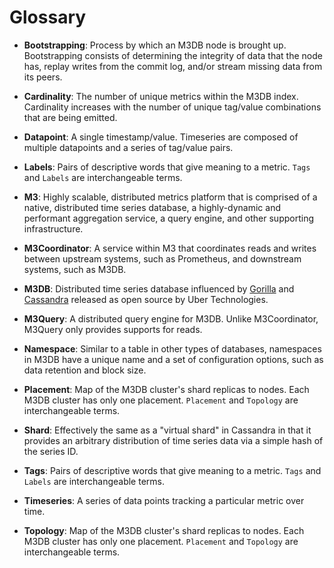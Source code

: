 # Glossary

- **Bootstrapping**: Process by which an M3DB node is brought up. Bootstrapping consists of determining
the integrity of data that the node has, replay writes from the commit log, and/or stream missing data
from its peers.

- **Cardinality**: The number of unique metrics within the M3DB index. Cardinality increases with the
number of unique tag/value combinations that are being emitted. 

- **Datapoint**: A single timestamp/value. Timeseries are composed of multiple datapoints and a series
of tag/value pairs. 

- **Labels**: Pairs of descriptive words that give meaning to a metric. `Tags` and `Labels` are interchangeable terms.

- **M3**: Highly scalable, distributed metrics platform that is comprised of a native, distributed time
series database, a highly-dynamic and performant aggregation service, a query engine, and other
supporting infrastructure.

- **M3Coordinator**: A service within M3 that coordinates reads and writes between upstream systems,
such as Prometheus, and downstream systems, such as M3DB.

- **M3DB**: Distributed time series database influenced by [Gorilla](http://www.vldb.org/pvldb/vol8/p1816-teller.pdf)
and [Cassandra](http://cassandra.apache.org/) released as open source by Uber Technologies.

- **M3Query**: A distributed query engine for M3DB. Unlike M3Coordinator, M3Query only provides supports for reads.

- **Namespace**: Similar to a table in other types of databases, namespaces in M3DB have a unique name
and a set of configuration options, such as data retention and block size.

- **Placement**: Map of the M3DB cluster's shard replicas to nodes. Each M3DB cluster has only one placement.
`Placement` and `Topology` are interchangeable terms.

- **Shard**: Effectively the same as a "virtual shard" in Cassandra in that it provides an arbitrary
distribution of time series data via a simple hash of the series ID.

- **Tags**: Pairs of descriptive words that give meaning to a metric. `Tags` and `Labels` are interchangeable terms.

- **Timeseries**: A series of data points tracking a particular metric over time.

- **Topology**: Map of the M3DB cluster's shard replicas to nodes. Each M3DB cluster has only one placement.
`Placement` and `Topology` are interchangeable terms.
